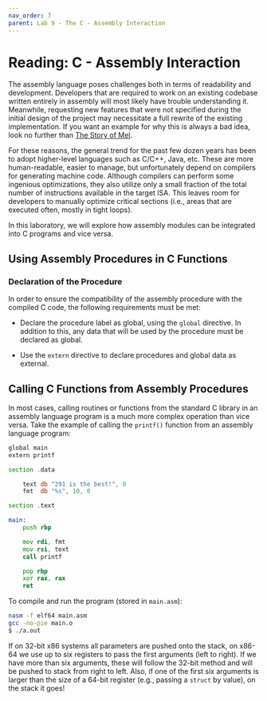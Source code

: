 ```yaml
---
nav_order: 7
parent: Lab 9 - The C - Assembly Interaction
---
```


# Reading: C - Assembly Interaction

The assembly language poses challenges both in terms of readability and development.
Developers that are required to work on an existing codebase written entirely in
assembly will most likely have trouble understanding it.
Meanwhile, requesting new features that were not specified during the initial
design of the project may necessitate a full rewrite of the existing implementation.
If you want an example for why this is always a bad idea, look no further than
[The Story of Mel](https://www.catb.org/jargon/html/story-of-mel.html).

For these reasons, the general trend for the past few dozen years has been to
adopt higher-level languages such as C/C++, Java, etc.
These are more human-readable, easier to manage, but unfortunately depend on
compilers for generating machine code.
Although compilers can perform some ingenious optimizations, they also utilize
only a small fraction of the total number of instructions available in the target ISA.
This leaves room for developers to manually optimize critical sections (i.e.,
areas that are executed often, mostly in tight loops).

In this laboratory, we will explore how assembly modules can be integrated into
C programs and vice versa.

## Using Assembly Procedures in C Functions

### Declaration of the Procedure

In order to ensure the compatibility of the assembly procedure with the compiled
C code, the following requirements must be met:

- Declare the procedure label as global, using the `global` directive. In
  addition to this, any data that will be used by the procedure must be declared
  as global.

- Use the `extern` directive to declare procedures and global data as external.

## Calling C Functions from Assembly Procedures

In most cases, calling routines or functions from the standard C library in an
assembly language program is a much more complex operation than vice versa.
Take the example of calling the `printf()` function from an assembly language
program:

```asm
global main
extern printf

section .data

    text db "291 is the best!", 0
    fmt  db "%s", 10, 0

section .text

main:
    push rbp

    mov rdi, fmt
    mov rsi, text
    call printf

    pop rbp
    xor rax, rax
    ret
```

To compile and run the program (stored in `main.asm`):

```bash
nasm -f elf64 main.asm
gcc -no-pie main.o
$ ./a.out
```

If on 32-bit x86 systems all parameters are pushed onto the stack, on x86-64 we
use up to six registers to pass the first arguments (left to right).
If we have more than six arguments, these will follow the 32-bit method and will
be pushed to stack from right to left.
Also, if one of the first six arguments is larger than the size of a 64-bit
register (e.g., passing a `struct` by value), on the stack it goes!
